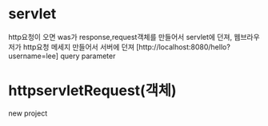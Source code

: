 # servlet
http요청이 오면 was가 response,request객체를 만들어서 servlet에 던져, 웹브라우저가 http요청 메세지 만들어서 서버에 던져
[http://localhost:8080/hello?username=lee]  query parameter
# httpservletRequest(객체)
 
new project



